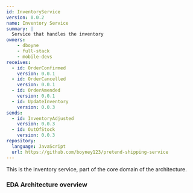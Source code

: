 ```yaml
---
id: InventoryService
version: 0.0.2
name: Inventory Service
summary: |
  Service that handles the inventory
owners:
    - dboyne
    - full-stack
    - mobile-devs
receives:
  - id: OrderConfirmed
    version: 0.0.1
  - id: OrderCancelled
    version: 0.0.1
  - id: OrderAmended
    version: 0.0.1
  - id: UpdateInventory
    version: 0.0.3
sends:
  - id: InventoryAdjusted
    version: 0.0.3
  - id: OutOfStock
    version: 0.0.3
repository:
  language: JavaScript
  url: https://github.com/boyney123/pretend-shipping-service
---
```


This is the inventory service, part of the core domain of the architecture.

### EDA Architecture overview

<NodeGraph title="Hello world" />